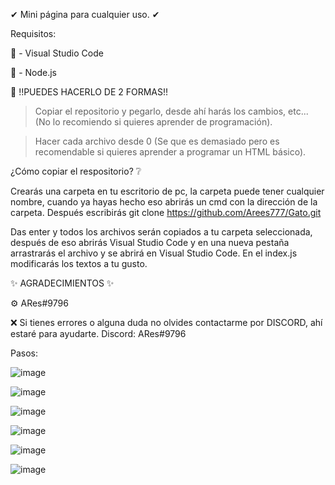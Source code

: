 ✔  Mini página para cualquier uso. ✔



Requisitos:

🌌 - Visual Studio Code

🌌 - Node.js



📢 !!PUEDES HACERLO DE 2 FORMAS!! 

> Copiar el repositorio y pegarlo, desde ahí harás los cambios, etc... (No lo recomiendo si quieres aprender de programación).

> Hacer cada archivo desde 0 (Se que es demasiado pero es recomendable si quieres aprender a programar un HTML básico).


¿Cómo copiar el respositorio? ❔

Crearás una carpeta en tu escritorio de pc, la carpeta puede tener cualquier nombre, cuando ya hayas hecho eso abrirás un cmd con la dirección de la carpeta. Después escribirás git clone https://github.com/Arees777/Gato.git

Das enter y todos los archivos serán copiados a tu carpeta seleccionada, después de eso abrirás Visual Studio Code y en una nueva pestaña arrastrarás el archivo y se abrirá en Visual Studio Code. En el index.js modificarás los textos a tu gusto.



✨ AGRADECIMIENTOS ✨

⚙ ARes#9796

❌ Si tienes errores o alguna duda no olvides contactarme por DISCORD, ahí estaré para ayudarte. Discord: ARes#9796


Pasos:

![image](https://user-images.githubusercontent.com/82453793/119575128-c9d4fe80-bd73-11eb-9d5b-0b61a97ce835.png)



![image](https://user-images.githubusercontent.com/82453793/119575186-df4a2880-bd73-11eb-8591-023d0c398fb7.png)



![image](https://user-images.githubusercontent.com/82453793/119575223-ecffae00-bd73-11eb-9963-3d8739e93ed0.png)



![image](https://user-images.githubusercontent.com/82453793/119575264-00ab1480-bd74-11eb-8916-b5e4510a72b3.png)


![image](https://user-images.githubusercontent.com/82453793/119575286-086ab900-bd74-11eb-9650-b52c7f368c86.png)



![image](https://user-images.githubusercontent.com/82453793/119575364-2fc18600-bd74-11eb-8fea-19000e4d52e6.png)



